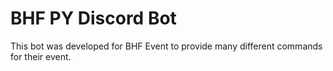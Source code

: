# BHF PY Discord Bot

This bot was developed for BHF Event to provide many different commands for their event.

